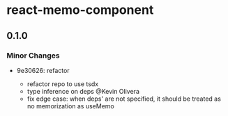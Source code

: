 # react-memo-component

## 0.1.0
### Minor Changes

- 9e30626: refactor
  
  - refactor repo to use tsdx
  - type inference on deps @Kevin Olivera
  - fix edge case: when deps' are not specified, it should be treated as no memorization as useMemo
